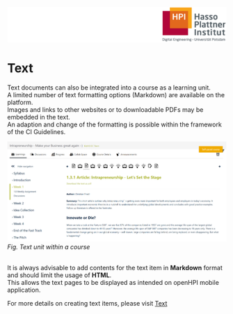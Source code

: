![HPI Logo](../../img/HPI_Logo.png)

# Text

Text documents can also be integrated into a course as a learning unit.  
A limited number of text formatting options (Markdown) are available on the platform.  
Images and links to other websites or to downloadable PDFs may be embedded in the text.  
An adaption and change of the formatting is possible within the framework of the CI Guidelines.  

![Text](../../img/features/itemtypes/text_item.png)
*Fig. Text unit within a course*  
<br>  

It is always advisable to add contents for the text item in **Markdown** format and should limit the usage of **HTML**.  
This allows the text pages to be displayed as intended on openHPI mobile application.  

For more details on creating text items, please visit [Text](https://teachingteamguidelines.readthedocs.io/#courseadministration/addcontent/learningunits/text/)